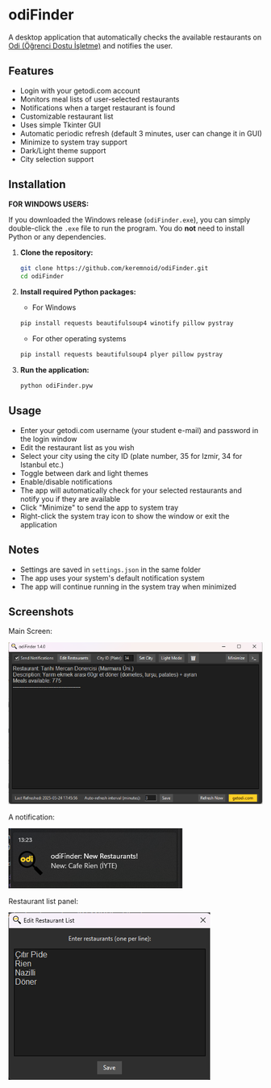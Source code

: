 # odiFinder

A desktop application that automatically checks the available restaurants on [Odi (Öğrenci Dostu İşletme)](https://getodi.com/) and notifies the user.

## Features

- Login with your getodi.com account
- Monitors meal lists of user-selected restaurants
- Notifications when a target restaurant is found
- Customizable restaurant list
- Uses simple Tkinter GUI
- Automatic periodic refresh (default 3 minutes, user can change it in GUI)
- Minimize to system tray support
- Dark/Light theme support
- City selection support

## Installation

**FOR WINDOWS USERS:**

If you downloaded the Windows release (`odiFinder.exe`), you can simply double-click the `.exe` file to run the program. You do **not** need to install Python or any dependencies.

1. **Clone the repository:**
   ```sh
   git clone https://github.com/keremnoid/odiFinder.git
   cd odiFinder
   ```

2. **Install required Python packages:**

   - For Windows
   ```sh
   pip install requests beautifulsoup4 winotify pillow pystray
   ```
   - For other operating systems
   ```sh
   pip install requests beautifulsoup4 plyer pillow pystray
   ```

3. **Run the application:**
   ```sh
   python odiFinder.pyw
   ```

## Usage

- Enter your getodi.com username (your student e-mail) and password in the login window
- Edit the restaurant list as you wish
- Select your city using the city ID (plate number, 35 for Izmir, 34 for Istanbul etc.)
- Toggle between dark and light themes
- Enable/disable notifications
- The app will automatically check for your selected restaurants and notify you if they are available
- Click "Minimize" to send the app to system tray
- Right-click the system tray icon to show the window or exit the application

## Notes

- Settings are saved in `settings.json` in the same folder
- The app uses your system's default notification system
- The app will continue running in the system tray when minimized

## Screenshots

Main Screen:

![Main Screen](https://github.com/keremnoid/odiFinder/blob/main/Screenshots/main.png?raw=true)

A notification:

![Notification](https://github.com/keremnoid/odiFinder/blob/main/Screenshots/notification.png?raw=true)

Restaurant list panel:

![Restaurant list panel](https://github.com/keremnoid/odiFinder/blob/main/Screenshots/restaurantlist.png?raw=true)
